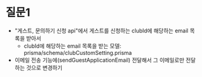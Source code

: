 # 질문1

- "게스트, 문의하기 신청 api"에서 게스트를 신청하는 clubId에 해당하는 email 목록을 받아서
  - clubId에 해당하는 email 목록을 받는 모델: prisma/schema/clubCustomSetting.prisma
- 이메일 전송 기능에(sendGuestApplicationEmail) 전달해서 그 이메일로만 전달하는 것으로 변경하기
